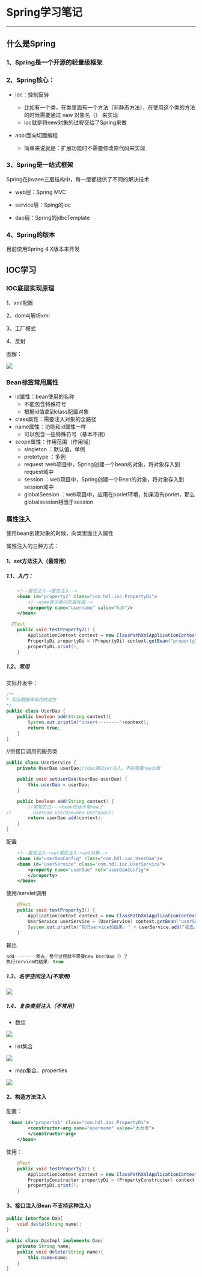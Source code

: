 # Spring学习笔记

---------

## 什么是Spring
### 1、Spring是一个开源的轻量级框架

### 2、Spring核心：

- ioc：控制反转
    - 比如有一个类，在类里面有一个方法（非静态方法），在使用这个类的方法的时候需要通过  new 对象名（） 来实现
    - ioc就是将new对象的过程交给了Spring来做

- aop:面向切面编程
    - 简单来说就是：扩展功能时不需要修改原代码来实现

### 3、Spring是一站式框架

Spring在javaee三层结构中，每一层都提供了不同的解决技术

- web层：Spring MVC

- service层：Sping的ioc

- dao层：Spring的jdbcTemplate

### 4、Spring的版本
目前使用Spring 4.X版本来开发

## IOC学习

### IOC底层实现原理

1、xml配置

2、dom4j解析xml

3、工厂模式

4、反射

图解：

![](https://github.com/huangdali/Spring/blob/master/image/ioc1.png)

### Bean标签常用属性
- id属性：bean使用的名称
    - 不能包含特殊符号
    - 根据id值拿到class配置对象
- class属性：需要注入对象的全路径
- name属性：功能和id属性一样
    - 可以包含一些特殊符号（基本不用）
- scope属性：作用范围（作用域）
    - singleton ：默认值，单例
    - prototype ：多例
    - request :web项目中，Spring创建一个bean的对象，将对象存入到request域中
    - session ：web项目中，Spring创建一个Bean的对象，将对象存入到session域中
    - globalSeesion ：web项目中，应用在porlet环境，如果没有porlet，那么globalsession相当于session

### 属性注入

使用bean创建对象的时候，向类里面注入属性

属性注入的三种方式：

#### 1、set方法注入（最常用）

##### 1.1、入门：

```xml
    <!--属性注入->属性注入-->
    <bean id="property2" class="com.hdl.ioc.PropertyDi">
        <!--name表示类中的属性值-->
        <property name="username" value="hah"/>
    </bean>
```
```java
  @Test
    public void testProperty2() {
        ApplicationContext context = new ClassPathXmlApplicationContext("applicationContext.xml");
        PropertyDi propertyDi = (PropertyDi) context.getBean("property2");
        propertyDi.print();
    }
```
##### 1.2、常用
实际开发中：

```java
/**
* 实际数据库操作的地方
*/
public class UserDao {
    public boolean add(String context){
        System.out.println("insert--------"+context);
        return true;
    }
}

```

//供接口调用的服务类

```java
public class UserService {
    private UserDao userDao;//dao通过set注入，不在需要new对象

    public void setUserDao(UserDao userDao) {
        this.userDao = userDao;
    }

    public boolean add(String context) {
        //常规方法--->bean的话不用new了
//        UserDao userDao=new UserDao();
        return userDao.add(context);
    }
}

```

配置

```xml
    <!--属性注入->set属性注入->set对象-->
    <bean id="userDaoConfig" class="com.hdl.ioc.UserDao"/>
    <bean id="userService" class="com.hdl.ioc.UserService">
        <property name="userDao" ref="userDaoConfig">
        </property>
    </bean>
```

使用/servlet调用

```java
    @Test
    public void testProperty3() {
        ApplicationContext context = new ClassPathXmlApplicationContext("applicationContext.xml");
        UserService userService = (UserService) context.getBean("userService");
        System.out.println("执行service的结果: " + userService.add("我去，整个过程就不需要new UserDao（）了"));
    }
```

输出

```java
add--------我去，整个过程就不需要new UserDao（）了
执行service的结果: true
```
##### 1.3、名字空间注入(不常用)

![](https://github.com/huangdali/Spring/blob/master/image/namespace.png)

##### 1.4、复杂类型注入（不常用）

- 数组

![](https://github.com/huangdali/Spring/blob/master/image/arr.png)

- list集合

![](https://github.com/huangdali/Spring/blob/master/image/list.png)

- map集合、properties

![](https://github.com/huangdali/Spring/blob/master/image/map_properties.png)


#### 2、构造方法注入

配置：

```xml
 <bean id="property1" class="com.hdl.ioc.PropertyDi">
        <constructor-arg name="username" value="大力哥">
        </constructor-arg>
    </bean>
```

使用：

```java
    @Test
    public void testProperty1() {
        ApplicationContext context = new ClassPathXmlApplicationContext("applicationContext.xml");
        PropertyConstructer propertyDi = (PropertyConstructer) context.getBean("property1");
        propertyDi.print();
    }
```



#### 3、接口注入(Bean 不支持这种注入)
```java
public interface Dao{
    void delte(String name);
}

public class DaoImpl implements Dao{
    private String name;
    public void delete(String name){
        this.name=name;
    }
}
```

























































